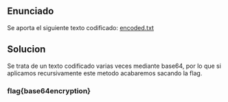 ## Enunciado
Se aporta el siguiente texto codificado:
[encoded.txt](./assets/encoded.txt)

## Solucion
Se trata de un texto codificado varias veces mediante base64, por lo que si aplicamos recursivamente este metodo acabaremos sacando la flag.

### flag{base64encryption}